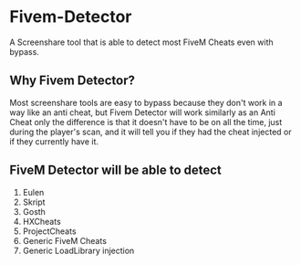 # Fivem-Detector
A Screenshare tool that is able to detect most FiveM Cheats even with bypass.

## Why Fivem Detector?

Most screenshare tools are easy to bypass because they don't work in a way like an anti cheat, but Fivem Detector will work similarly as an Anti Cheat only the difference is that it doesn't have to be on all the time, just during the player's scan, and it will tell you if they had the cheat injected or if they currently have it.

## FiveM Detector will be able to detect
1. Eulen
2. Skript
3. Gosth
4. HXCheats
5. ProjectCheats
6. Generic FiveM Cheats
7. Generic LoadLibrary injection
